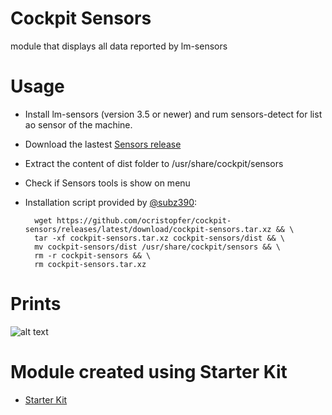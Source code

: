 # Cockpit Sensors

module that displays all data reported by lm-sensors

# Usage

* Install lm-sensors (version 3.5 or newer) and rum sensors-detect for list ao sensor of the machine.
* Download the lastest [Sensors release](https://github.com/ocristopfer/cockpit-sensors/releases) 
* Extract the content of dist folder to /usr/share/cockpit/sensors
* Check if Sensors tools is show on menu

* Installation script provided by [@subz390](https://github.com/subz390): 

        wget https://github.com/ocristopfer/cockpit-sensors/releases/latest/download/cockpit-sensors.tar.xz && \
        tar -xf cockpit-sensors.tar.xz cockpit-sensors/dist && \
        mv cockpit-sensors/dist /usr/share/cockpit/sensors && \
        rm -r cockpit-sensors && \
        rm cockpit-sensors.tar.xz

# Prints
![alt text](https://i.ibb.co/KbbXQ0H/cockpit-sensors.png)


# Module created using Starter Kit
    
* [Starter Kit](https://github.com/cockpit-project/starter-kit)
